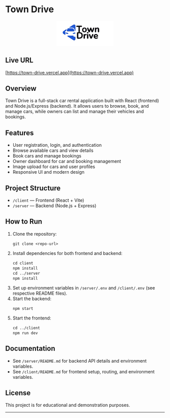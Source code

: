 # Town Drive

<p align="center">
  <img src="client/src/assets/logo.svg" alt="Town Drive Logo" width="180" />
</p>

## Live URL

[https://town-drive.vercel.app](https://town-drive.vercel.app)

## Overview

Town Drive is a full-stack car rental application built with React (frontend) and Node.js/Express (backend). It allows users to browse, book, and manage cars, while owners can list and manage their vehicles and bookings.

## Features

- User registration, login, and authentication
- Browse available cars and view details
- Book cars and manage bookings
- Owner dashboard for car and booking management
- Image upload for cars and user profiles
- Responsive UI and modern design

## Project Structure

- `/client` — Frontend (React + Vite)
- `/server` — Backend (Node.js + Express)

## How to Run

1. Clone the repository:
   ```
   git clone <repo-url>
   ```
2. Install dependencies for both frontend and backend:
   ```
   cd client
   npm install
   cd ../server
   npm install
   ```
3. Set up environment variables in `/server/.env` and `/client/.env` (see respective README files).
4. Start the backend:
   ```
   npm start
   ```
5. Start the frontend:
   ```
   cd ../client
   npm run dev
   ```

## Documentation

- See `/server/README.md` for backend API details and environment variables.
- See `/client/README.md` for frontend setup, routing, and environment variables.

## License

This project is for educational and demonstration purposes.

---

